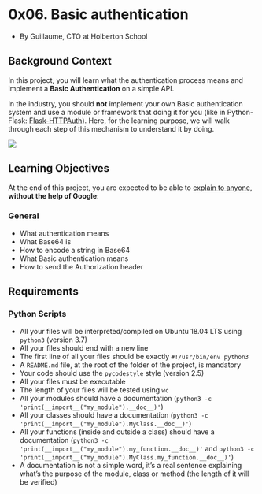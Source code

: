 # 0x06. Basic authentication

-   By Guillaume, CTO at Holberton School

## Background Context

In this project, you will learn what the authentication process means and implement a  **Basic Authentication**  on a simple API.

In the industry, you should  **not**  implement your own Basic authentication system and use a module or framework that doing it for you (like in Python-Flask:  [Flask-HTTPAuth](https://intranet.hbtn.io/rltoken/ck5nE4pv5NdWV38srlET0Q "Flask-HTTPAuth")). Here, for the learning purpose, we will walk through each step of this mechanism to understand it by doing.

![](https://holbertonintranet.s3.amazonaws.com/uploads/medias/2020/5/6ccb363443a8f301bc2bc38d7a08e9650117de7c.png?X-Amz-Algorithm=AWS4-HMAC-SHA256&X-Amz-Credential=AKIARDDGGGOU5BHMTQX4%2F20220214%2Fus-east-1%2Fs3%2Faws4_request&X-Amz-Date=20220214T152616Z&X-Amz-Expires=86400&X-Amz-SignedHeaders=host&X-Amz-Signature=6650aa1bfdc2fdcf8875496a8f00b3fc8ece2cc7dc2badd351d1f0eb0b67ca59)


## Learning Objectives

At the end of this project, you are expected to be able to  [explain to anyone](https://intranet.hbtn.io/rltoken/SzP_ze3i3creBPylmPrRZQ "explain to anyone"),  **without the help of Google**:

### General

-   What authentication means
-   What Base64 is
-   How to encode a string in Base64
-   What Basic authentication means
-   How to send the Authorization header

## Requirements

### Python Scripts

-   All your files will be interpreted/compiled on Ubuntu 18.04 LTS using  `python3`  (version 3.7)
-   All your files should end with a new line
-   The first line of all your files should be exactly  `#!/usr/bin/env python3`
-   A  `README.md`  file, at the root of the folder of the project, is mandatory
-   Your code should use the  `pycodestyle`  style (version 2.5)
-   All your files must be executable
-   The length of your files will be tested using  `wc`
-   All your modules should have a documentation (`python3 -c 'print(__import__("my_module").__doc__)'`)
-   All your classes should have a documentation (`python3 -c 'print(__import__("my_module").MyClass.__doc__)'`)
-   All your functions (inside and outside a class) should have a documentation (`python3 -c 'print(__import__("my_module").my_function.__doc__)'`  and  `python3 -c 'print(__import__("my_module").MyClass.my_function.__doc__)'`)
-   A documentation is not a simple word, it’s a real sentence explaining what’s the purpose of the module, class or method (the length of it will be verified)
